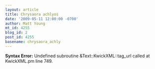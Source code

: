 ```yaml
---
layout: article
title: Chrysaora achlyos
date: '2009-05-11 12:00:00 -0700'
author: Matt Young
mt_id: 4255
blog_id: 2
post_id: 4255
basename: chrysaora_achly
---
```

<p><strong>Syntax Error:</strong> Undefined subroutine &Text::KwickXML::tag_url called at KwickXML.pm line 749.
</p>
